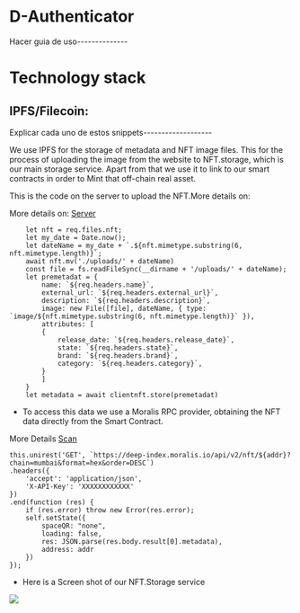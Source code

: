 # D-Authenticator

Hacer guia de uso--------------

# Technology stack

## IPFS/Filecoin:


Explicar cada uno de estos snippets-------------------

We use IPFS for the storage of metadata and NFT image files.
This for the process of uploading the image from the website to NFT.storage, which is our main storage service. Apart from that we use it to link to our smart contracts in order to Mint that off-chain real asset.

This is the code on the server to upload the NFT.More details on:

More details on: [Server](./Server/serverv3.js)

        let nft = req.files.nft;
        let my_date = Date.now();
        let dateName = my_date + `.${nft.mimetype.substring(6, nft.mimetype.length)}`;
        await nft.mv('./uploads/' + dateName)
        const file = fs.readFileSync(__dirname + '/uploads/' + dateName);
        let premetadat = {
            name: `${req.headers.name}`,
            external_url: `${req.headers.external_url}`,
            description: `${req.headers.description}`,
            image: new File([file], dateName, { type: `image/${nft.mimetype.substring(6, nft.mimetype.length)}` }),
            attributes: [
            {
                release_date: `${req.headers.release_date}`,
                state: `${req.headers.state}`,
                brand: `${req.headers.brand}`,
                category: `${req.headers.category}`,
            }
            ]
        }
        let metadata = await clientnft.store(premetadat)

- To access this data we use a Moralis RPC provider, obtaining the NFT data directly from the Smart Contract.

More Details [Scan](./WebPage/src/pages/scan.js)

    this.unirest('GET', `https://deep-index.moralis.io/api/v2/nft/${addr}?chain=mumbai&format=hex&order=DESC`)
    .headers({
        'accept': 'application/json',
        'X-API-Key': 'XXXXXXXXXXXX'
    })
    .end(function (res) {
        if (res.error) throw new Error(res.error);
        self.setState({
            spaceQR: "none",
            loading: false,
            res: JSON.parse(res.body.result[0].metadata),
            address: addr
        })
    });

- Here is a Screen shot of our NFT.Storage service

<img src="https://i.ibb.co/pwxkPHC/image.png">
